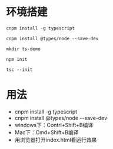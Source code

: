 # 环境搭建

`cnpm install -g typescript`

`cnpm install @types/node --save-dev`

`mkdir ts-demo`

`npm init`

`tsc --init`

# 用法

- cnpm install -g typescript
- cnpm install @types/node --save-dev
- windows下：Contrl+Shift+B编译
- Mac下：Cmd+Shift+B编译
- 用浏览器打开index.html看运行效果